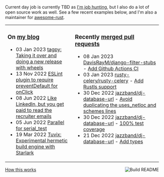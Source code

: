 Current day job is currently TBD as [I'm job hunting](https://tevps.net/cv/), but I also do a lot of open source work as well. See a few recent examples below, and I'm also a maintainer for [awesome-rust](https://github.com/rust-unofficial/awesome-rust).

<table><tr><td valign="top">

### On [my blog](https://tevps.net/blog)
<!-- blog starts -->
* 03 Jan 2023 [tagpy: Taking it over and doing a new release with wheels](https://tevps.net/blog/2023/01/03/tagpy)
* 13 Nov 2022 [ESLint plugin to require preventDefault for onClick](https://tevps.net/blog/2022/11/13/require-preventdefault-for-onclick)
* 08 Jun 2022 [Like LinkedIn, but you get paid to read the recruiter emails](https://tevps.net/blog/2022/06/08/linkedin-with-payment)
* 05 Jun 2022 [Parallel for serial_test](https://tevps.net/blog/2022/06/05/parallel-serial-test)
* 19 Mar 2022 [Tuvix: Experimental hermetic build engine with Starlark](https://tevps.net/blog/2022/03/19/tuvix)
<!-- blog ends -->

</td><td valign="top">

### Recently [merged pull requests](https://github.com/search?o=desc&q=is%3Apr+author%3Apalfrey+-user%3Apalfrey+is%3Amerged+is%3Apublic&s=created&type=Issues)

<!-- prs starts -->
* 08 Jan 2023 [DavisRayM/django-filter-stubs](https://github.com/DavisRayM/django-filter-stubs) - [Add Github Actions CI](https://github.com/DavisRayM/django-filter-stubs/pull/14)
* 03 Jan 2023 [rusty-celery/rusty-celery](https://github.com/rusty-celery/rusty-celery) - [Add Rustls support](https://github.com/rusty-celery/rusty-celery/pull/292)
* 30 Dec 2022 [jazzband/dj-database-url](https://github.com/jazzband/dj-database-url) - [Avoid duplicating the uses_netloc and schemes lines](https://github.com/jazzband/dj-database-url/pull/201)
* 30 Dec 2022 [jazzband/dj-database-url](https://github.com/jazzband/dj-database-url) - [100% test coverage](https://github.com/jazzband/dj-database-url/pull/202)
* 21 Dec 2022 [jazzband/dj-database-url](https://github.com/jazzband/dj-database-url) - [Add types](https://github.com/jazzband/dj-database-url/pull/198)
<!-- prs ends -->

</td></tr></table>

<a href="https://github.com/palfrey/palfrey/actions"><img src="https://github.com/palfrey/palfrey/workflows/Build%20README/badge.svg?branch=main" align="right" alt="Build README"></a> <a href="https://tevps.net/blog/2020/7/11/customising-github-profile-pages/">How this works</a>

